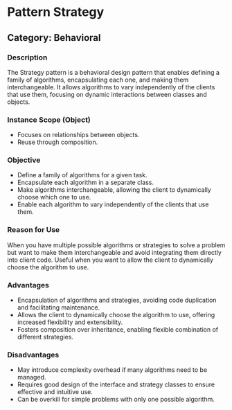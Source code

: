 # Pattern Strategy

## Category: Behavioral

### Description

The Strategy pattern is a behavioral design pattern that enables defining a family of algorithms, encapsulating each one, and making them interchangeable. It allows algorithms to vary independently of the clients that use them, focusing on dynamic interactions between classes and objects.

### Instance Scope (Object)

- Focuses on relationships between objects.
- Reuse through composition.

### Objective

- Define a family of algorithms for a given task.
- Encapsulate each algorithm in a separate class.
- Make algorithms interchangeable, allowing the client to dynamically choose which one to use.
- Enable each algorithm to vary independently of the clients that use them.

### Reason for Use

When you have multiple possible algorithms or strategies to solve a problem but want to make them interchangeable and avoid integrating them directly into client code. Useful when you want to allow the client to dynamically choose the algorithm to use.

### Advantages

- Encapsulation of algorithms and strategies, avoiding code duplication and facilitating maintenance.
- Allows the client to dynamically choose the algorithm to use, offering increased flexibility and extensibility.
- Fosters composition over inheritance, enabling flexible combination of different strategies.

### Disadvantages

- May introduce complexity overhead if many algorithms need to be managed.
- Requires good design of the interface and strategy classes to ensure effective and intuitive use.
- Can be overkill for simple problems with only one possible algorithm.
